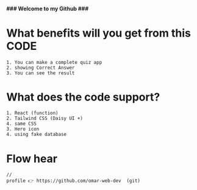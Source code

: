  #### ### Welcome to my Github ### ###

 # What benefits will you get from this CODE
    1. You can make a complete quiz app
    2. showing Correct Answer 
    3. You can see the result

# What does the code support?
    1. React (function)
    2. Tailwind CSS (Daisy UI +)
    4. same CSS
    3. Hero icon 
    4. using fake database

# Flow hear 
    //
    profile 👉 https://github.com/omar-web-dev  (git)
